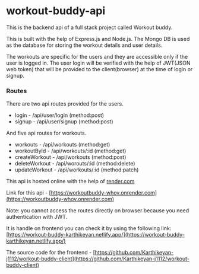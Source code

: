 # workout-buddy-api

This is the backend api of a full stack project called Workout buddy.

This is built with the help of Express.js and Node.js. The Mongo DB is used as the database for storing the workout details and user details.

The workouts are specific for the users and they are accessible only if the user is logged in. The user login will be verified with the help of JWT(JSON web token) that will be provided to the client(browser) at the time of login or signup.

### Routes
There are two api routes provided for the users.
* login  	- /api/user/login (method:post)
* signup  - /api/user/signup (method:post)

And five api routes for workouts.

* workouts      - /api/workouts (method:get)
* workoutById   - /api/workouts/:id (method:get) 
* createWorkout - /api/workouts (method:post)
* deleteWorkout - /api/worouts/:id (method:delete)
* updateWorkout - /api/workouts/:id (method:patch)

This api is hosted online with the help of [render.com](https://render.com/)

Link for this api - [https://workoutbuddy-whov.onrender.com](https://workoutbuddy-whov.onrender.com)

Note: you cannot access the routes directly on browser because you need authentication with JWT. 

It is handle on frontend you can check it by using the following link:
[https://workout-buddy-karthikeyan.netlify.app/](https://workout-buddy-karthikeyan.netlify.app/)

The source code for the frontend - [https://github.com/Karthikeyan-j1112/workout-buddy-client](https://github.com/Karthikeyan-j1112/workout-buddy-client)

